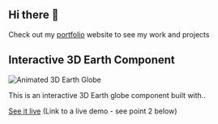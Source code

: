 ## Hi there 👋

Check out my [portfolio](https://korbystrube.dev) website to see my work and projects

## Interactive 3D Earth Component

![Animated 3D Earth Globe](peepeee.gif)

This is an interactive 3D Earth globe component built with..

[See it live](#live-demo)  (Link to a live demo - see point 2 below)
<!--
**kastrube/kastrube** is a ✨ _special_ ✨ repository because its `README.md` (this file) appears on your GitHub profile.

Here are some ideas to get you started:

- 🔭 I’m currently working on ...
- 🌱 I’m currently learning ...
- 👯 I’m looking to collaborate on ...
- 🤔 I’m looking for help with ...
- 💬 Ask me about ...
- 📫 How to reach me: ...
- 😄 Pronouns: ...
- ⚡ Fun fact: ...
-->
